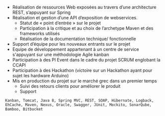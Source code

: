 - Réalisation de ressources Web exposées au travers d’une architecture REST, s’appuyant sur Spring
- Réalisation et gestion d’une API d’exposition de webservices.
  - Statut de « point d’entrée » sur le projet 
  - Participation à la critique et au choix de l’archetype Maven et des frameworks utilisés 
  - Réalisation de la documentation technique/ fonctionnelle
- Support d’équipe pour les nouveaux entrants sur le projet
- Equipe de développement appartenant à un centre de service s'appuyant sur une méthodologie Agile kanban
- Participation à des PI Event dans le cadre du projet SCRUM englobant la CCAPI
- Participation à des Hackathon (victoire sur un Hackathon ayant pour sujet les hardware Arduino)
- Mis en production du projet sur le marché grec dans un premier temps 
  - Suivi des retours clients pour améliorer le produit
  - Support

``Kanban, Tomcat, Java 8, Spring MVC, REST, SOAP, Hibernate, Logback, EhCache, Maven, Nexus, Oracle, Swagger, JUnit, Mockito, SonarQube, Bamboo, Bitbucket``
